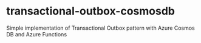 # transactional-outbox-cosmosdb
Simple implementation of Transactional Outbox pattern with Azure Cosmos DB and Azure Functions

